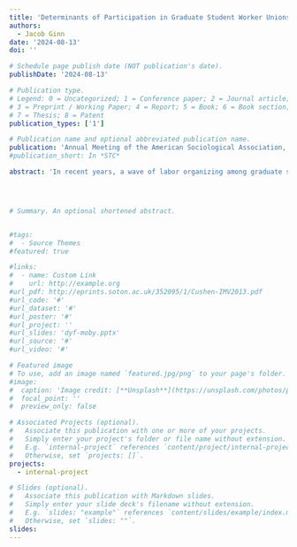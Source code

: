 ```yaml
---
title: 'Determinants of Participation in Graduate Student Worker Unions'
authors:
  - Jacob Ginn
date: '2024-08-13'
doi: ''

# Schedule page publish date (NOT publication's date).
publishDate: '2024-08-13'

# Publication type.
# Legend: 0 = Uncategorized; 1 = Conference paper; 2 = Journal article;
# 3 = Preprint / Working Paper; 4 = Report; 5 = Book; 6 = Book section;
# 7 = Thesis; 8 = Patent
publication_types: ['1']

# Publication name and optional abbreviated publication name.
publication: 'Annual Meeting of the American Sociological Association, Montréal, Québec'
#publication_short: In *STC*

abstract: 'In recent years, a wave of labor organizing among graduate student workers has swept across the United States. Confronting escalating precarity, rising costs of living, and a deteriorating post-graduation job market, graduate student workers are increasingly uniting to demand higher wages, better benefits, and improved working conditions. In fact, since 2016 tens of thousands of graduate student workers at dozens of large US universities have won union recognition. Despite this surge of union activity, few studies have explored the factors leading graduate student workers to participate in labor organizing efforts. What are the determinants of union involvement among individual graduate student workers? To answer this question, this study will conduct 40 in-depth, semi-structured interviews of graduate student workers as well as several hours of participant observation of union events. Preliminary results indicate that four social psychological factors spur activism: First, altruistic motives drive graduate student workers to participate in the union to fight for changes that will benefit others but not themselves. Second, instrumental self-interest compels graduate student workers to become involved to address specific workplace problems they have faced. Third, graduate student workers join due to leftist views, general pro-union attitudes, or other ideological reasons. Fourth, a desire for community motivates graduate student workers to participate in the union with the hopes of fostering social connections. After discussing avenues for future research, I conclude with the scholarly and practical implications of these findings.'




# Summary. An optional shortened abstract.


#tags:
#  - Source Themes
#featured: true

#links:
#  - name: Custom Link
#    url: http://example.org
#url_pdf: http://eprints.soton.ac.uk/352095/1/Cushen-IMV2013.pdf
#url_code: '#'
#url_dataset: '#'
#url_poster: '#'
#url_project: ''
#url_slides: 'dyf-moby.pptx'
#url_source: '#'
#url_video: '#'

# Featured image
# To use, add an image named `featured.jpg/png` to your page's folder.
#image:
#  caption: 'Image credit: [**Unsplash**](https://unsplash.com/photos/pLCdAaMFLTE)#'
#  focal_point: ''
#  preview_only: false

# Associated Projects (optional).
#   Associate this publication with one or more of your projects.
#   Simply enter your project's folder or file name without extension.
#   E.g. `internal-project` references `content/project/internal-project/index.md`.
#   Otherwise, set `projects: []`.
projects:
  - internal-project

# Slides (optional).
#   Associate this publication with Markdown slides.
#   Simply enter your slide deck's filename without extension.
#   E.g. `slides: "example"` references `content/slides/example/index.md`.
#   Otherwise, set `slides: ""`.
slides:
---
```

